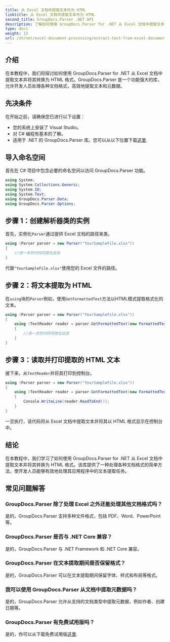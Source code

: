 ```yaml
---
title: 从 Excel 文档中提取文本作为 HTML
linktitle: 从 Excel 文档中提取文本作为 HTML
second_title: GroupDocs.Parser .NET API
description: 了解如何使用 GroupDocs.Parser for .NET 从 Excel 文档中提取文本并将其转换为 HTML。
type: docs
weight: 13
url: /zh/net/excel-document-processing/extract-text-from-excel-document-as-html/
---
```

## 介绍
在本教程中，我们将探讨如何使用 GroupDocs.Parser for .NET 从 Excel 文档中提取文本并将其转换为 HTML 格式。GroupDocs.Parser 是一个功能强大的库，允许开发人员处理各种文档格式，高效地提取文本和元数据。
## 先决条件
在开始之前，请确保您已进行以下设置：
- 您的系统上安装了 Visual Studio。
- 对 C# 编程有基本的了解。
- 适用于 .NET 的 GroupDocs.Parser 库。您可以从以下位置下载[这里](https://releases.groupdocs.com/parser/net/).
## 导入命名空间
首先在 C# 项目中包含必要的命名空间以访问 GroupDocs.Parser 功能。
```csharp
using System;
using System.Collections.Generic;
using System.IO;
using System.Text;
using GroupDocs.Parser.Data;
using GroupDocs.Parser.Options;
```
## 步骤 1：创建解析器类的实例
首先，实例化`Parser`通过提供 Excel 文档的路径来类。
```csharp
using (Parser parser = new Parser("YourSampleFile.xlsx"))
{
    //进一步的代码将放在此处
}
```
代替`"YourSampleFile.xlsx"`使用您的 Excel 文件的路径。
## 步骤 2：将文本提取为 HTML
在`using`块的`Parser`例如，使用`GetFormattedText`方法以HTML模式提取格式化的文本。
```csharp
using (Parser parser = new Parser("YourSampleFile.xlsx"))
{
    using (TextReader reader = parser.GetFormattedText(new FormattedTextOptions(FormattedTextMode.Html)))
    {
        //进一步的代码将放在此处
    }
}
```
## 步骤 3：读取并打印提取的 HTML 文本
接下来，从`TextReader`并将其打印到控制台。
```csharp
using (Parser parser = new Parser("YourSampleFile.xlsx"))
{
    using (TextReader reader = parser.GetFormattedText(new FormattedTextOptions(FormattedTextMode.Html)))
    {
        Console.WriteLine(reader.ReadToEnd());
    }
}
```
一旦执行，该代码将从 Excel 文档中提取文本并将其以 HTML 格式显示在控制台中。
## 结论
在本教程中，我们学习了如何使用 GroupDocs.Parser for .NET 从 Excel 文档中提取文本并将其转换为 HTML 格式。该库提供了一种处理各种文档格式的简单方法，使开发人员能够有效地处理其应用程序中的文本提取任务。

## 常见问题解答
### GroupDocs.Parser 除了处理 Excel 之外还能处理其他文档格式吗？
是的，GroupDocs.Parser 支持多种文件格式，包括 PDF、Word、PowerPoint 等。
### GroupDocs.Parser 是否与 .NET Core 兼容？
是的，GroupDocs.Parser 与 .NET Framework 和 .NET Core 兼容。
### GroupDocs.Parser 在文本提取期间是否保留格式？
是的，GroupDocs.Parser 可以在文本提取期间保留字体、样式和布局等格式。
### 我可以使用 GroupDocs.Parser 从文档中提取元数据吗？
是的，GroupDocs.Parser 允许从支持的文档类型中提取元数据，例如作者、创建日期等。
### GroupDocs.Parser 有免费试用版吗？
是的，你可以从下载免费试用版[这里](https://releases.groupdocs.com/).